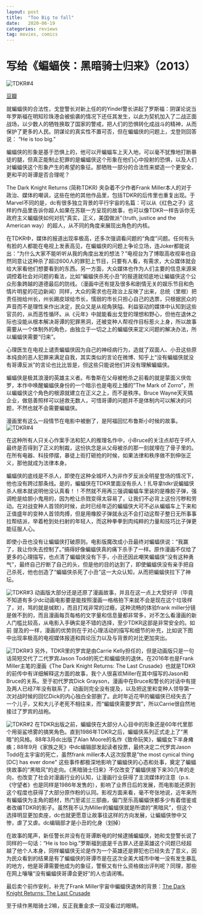 ```yaml
---
layout: post
title:  "Too Big to fall"
date:   2020-06-19
categories: reviews
tag: movies, comics
---
```

# 写给《蝙蝠侠：黑暗骑士归来》（2013）
![TDKR#4](/assets/tdkr-poster.png)

[豆瓣](https://movie.douban.com/subject/11443810/)


就蝙蝠侠的合法性，戈登警长对新上任的的Yindel警长讲起了罗斯福：阴谋论说当年罗斯福在明知珍珠港会被偷袭的情况下还任其发生，以此为契机加入了二战正面战场，以少数人的牺牲换取了国家的警戒，把人们的恐惧转化成战斗的精神，从而保护了更多的人民。阴谋论的真实性不置可否，但在蝙蝠侠的问题上，戈登则回答说： “He is too big.”

蝙蝠侠的形象是基于恐惧上的，他可以开蝙蝠车上天入地，可以毫不犹豫地打断暴徒的腿，但真正能制止犯罪的是蝙蝠侠这个形象在他们心中投射的恐惧，以及人们对蝙蝠侠这个形象产生的希望的象征。那牺牲一部分的合法性来塑造一个更安全、更和平的哥谭是否合理呢？

The Dark Knight Returns (简称TDKR) 夹杂着不少作者Frank Miller本人的对于政治、媒体的嘲讽，这些在他的其他作品里，包括TDKR的后传里也重复出现。于Marvel不同的是，dc有很多独立背景的平行宇宙的名篇：可以从《红色之子》这样的作品里告诉你超人如果在苏联一方呈现的故事，也可以像TDKR一样告诉你无政府主义蝙蝠侠如何对抗“真实，正义，美国做派“（truth, justice and the American way）的超人，从不同的角度来展现出角色的内核。

在TDKR中，媒体的报道出现率极高，还多次强调看问题的“角度”问题。任何有头有脸的人都能在电视上发表高见，在蝙蝠侠的问题上争论立场，连Joker都能说出：“为什么大家不能听听从我的角度出发的想法？”电视台为了博取高收视率也自然同意让这种杀了超过600人的罪犯上节目，只要有人看，有需求，大众媒体就会给大家看他们想要看到的东西。另一方面，大众媒体也作为人们主要的信息来源来调控着社会对问题的看法，比如“蝙蝠侠杀死小丑”的报道就彻底地让蝙蝠侠这个公众形象跨越的道德最后的防线。（漫画中还有提及很多和剧情无关的娱乐节目和色情片明星的花边新闻）同样，大众的需求也在政治上反映了出来，总统（里根）把责任抛给州长，州长踢皮球给市长，懦弱的市长只担心自己的选票，只根据民众的声音而不是理性来作出决定，民众又是从视角狭隘、利益驱动的媒体中认知到这些官员的，从而恶性循环。从《元年》中就能看出戈登的理想和野心，但他在退休之际也没能从根本解决哥谭的犯罪黑洞，还被变种人帮视作目标惹火上身，所以故事需要从一个体制外的角色，由独立于一切之上的蝙蝠侠来定义问题的解决办法，所以蝙蝠侠需要“归来”。

心理医生在电视上谴责蝙蝠侠因为自己的神经病行为，造就了双面人、小丑这些原本纯良的恶人犯罪来满足自我，其实类似的言论在微博、知乎上“没有蝙蝠侠就没有哥谭反派”的言论也比比皆是，但这些只能说他们并没有理解蝙蝠侠。

蝙蝠侠是极其浪漫的英雄主义者。布鲁斯在父母被枪杀之前看的就是蒙面义侠佐罗，本作中唤醒蝙蝠侠身份的一个暗示也是电视上播的”The Mark of Zorro”，所以蝙蝠侠这个角色的根源就建立在正义之上，而不是秩序。Bruce Wayne天天搞企业，做慈善照样可以拯救无数人，可惜哥谭的问题并不是体制内可以解决的问题，不然也就不会需要蝙蝠侠。

漫画里有这么一段情节在电影中被删了，是阿福回忆布鲁斯小时候的故事。
![TDKR#4](/assets/tdkr1.webp)

在这种所有人只关心作案手法和犯人的推理名作中，小Bruce的关注点却在于坏人最终是否得到了正义的制裁，这份执念是从父母被杀的那一刻就埋在了骨子里的。在所有电器、科技停摆，暴徒上街打砸抢的时候，如果法律和秩序做不到伸张正义，那他就成为法律本身。

蝙蝠侠的底线是不杀人，即使在这种全城坏人为非作歹反派全明星登场的情况下，他也没有跨过那条线。是的，蝙蝠侠在TDKR里面没有杀人！扎导拿tdkr说蝙蝠侠杀人根本就说明他没认真看！！不然就不用再三强调蝙蝠车里装的是橡胶子弹，强调枪是给胆小鬼用的，因为枪让杀戮变得太容易了，让我们不必背上这份污秽和劳动。在对战变种人首领的时候，此时已经年迈的蝙蝠侠大可不必从蝙蝠车上下来和正值盛年的变种人首领肉搏，但是用橡胶子弹就永远不会打动这帮子整日无所事事拉帮结派，举着枪到处扫射的年轻人，而这种拳拳到肉纯粹的力量和技巧比子弹更能征服人心。

即使小丑也没有让蝙蝠侠打破原则。电影版魔改成小丑最终对蝙蝠侠说：“我赢了，我让你失去控制了。”搞得好像蝙蝠侠真的痛下杀手了一样。原作漫画不仅给了更多的心理描写，也点清了蝙蝠侠没有下手，小丑还因此嘲笑蝙蝠侠“没有这种勇气”，最终自己拧断了自己的头，但是他的目的达到了，即使蝙蝠侠没有亲手把自己杀死，他也创造了“蝙蝠侠杀死了小丑”这一大众认知，从而把蝙蝠侠拉下了神坛。


![TDKR#3](/assets/tdkr2.webp)
动画版大部分还是还原了漫画故事，并且在这一点上大受好评（毕竟不知道有多少dc动画电影要是能按照漫画一格格拍下来就不会是现在这个垃圾样了，对，骂的就是缄默），而且打戏非常的过瘾，这种流畅的体验frank miller分镜是做不到的，而且漫画每页每格的文字量和信息量都非常多，对不怎么看漫画的新人门槛比较高，从电影入手确实是不错的选择，至少TDKR这部是非常安全的。如前  提及的一样，漫画的优势则在于对心理活动的描写和细节的补充，比如说下图中出现率极高的电视媒体报道和舆论压力以及与背景的对比更加突出。


![TDKR#3](/assets/tdkr3.webp)
另外，TDKR里的罗宾是由Carrie Kelly担任的，但是动画版只是一句话简短交代了二代罗宾Jason Todd的死亡和蝙蝠侠的退休。在2016年也是Frank Miller主笔的漫画《The Dark Knight Returns: The Last Crusade》也就是TDKR的前传中有详细解释这方面的故事，我个人很喜欢Miller在其中描写的Jason和Bruce的关系。至于初代罗宾Dick Grayson，漫画中在Bruce和警长的对话中有提及两人已经7年没有联系了，动画则完全没有提及，以及把这里和变种人领导第一次对战时候的回忆Dick的内心独白全部删了。此时年近花甲的蝙蝠侠已经失去了一个儿子，又和大儿子老死不相往来，而“蝙蝠侠需要罗宾”，所以Carrie很自然地接过了罗宾的战袍。


![TDKR#2](/assets/tdkr4.webp)
在TDKR出版之前，蝙蝠侠在大部分人心目中的形象还是60年代里那个用驱鲨喷雾的搞笑角色。直到1986年TDKR之后，蝙蝠侠系列正式走上了“黑暗”的风格。88年3月dc出版了Alan Moore的名作《致命玩笑》，蝙蝠女下半身瘫痪；88年9月《家族之死》中dc编辑部发起读者投票，最终决定二代罗宾Jason Todd在主宇宙的死亡，虽然frank miller本人这次投票是”the most cynical thing [DC] has ever done" 这些事件都极深地影响了蝙蝠侠的心态和处事，奠定了蝙蝠侠故事的“黑暗风”的走向。《黑暗骑士归来》不仅改变了蝙蝠侠接下来30几年的走向，也改变了社会对漫画行业的认知，让漫画行业获得了主流媒体的注意（p.s.《守望者》也是同样是1986年发售的），影响了业界日后的发展，而电影能还原到这个程度也获得了大部分原作粉的认同。影视方面来看，毫不夸张地说，近年来所有蝙蝠侠为主角的题材，热门至诺兰三部曲，偏门至乐高蝙蝠侠都多少有着借鉴或者改编TDKR的影子。虽然我不认为Miller的蝙蝠侠就是所谓的“黑暗风”，但这个选择明显更加卖座，dc也就更愿意让故事往这样的方向发展，让蝙蝠侠惨中又惨，虐了又虐。dc编辑部才是小丑的化身（划掉）

在故事的尾声，新任警长并没有在哥谭断电的时候逮捕蝙蝠侠，她和戈登警长说了同样的一句话：“He is too big.”罗斯福到底是千古罪人还是英雄这个问题已经超越了他个人本身，同样蝙蝠侠无论是作为一个英雄还是罪犯也已经失去了意义，因为民众看到的结果是有了蝙蝠侠的哥谭市是在这次全美大城市中唯一没有发生暴乱的地方，他是哥谭需要他成为的象征，警察又有什么资格做出评判呢？同理，那些在网上嚷嚷“没有蝙蝠侠哥谭会更好”的人也请闭嘴。

最后卖个前作安利，补充了Frank Miller宇宙中蝙蝠侠退休的背景：[The Dark Knight Returns: The Last Crusade](https://book.douban.com/subject/26760607/)

至于续作黑暗骑士2嘛，反正我重金求一双没看过的眼睛。
